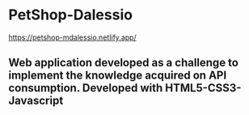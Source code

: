 # PetShop-Dalessio

https://petshop-mdalessio.netlify.app/

## Web application developed as a challenge to implement the knowledge acquired on API consumption. Developed with HTML5-CSS3-Javascript
